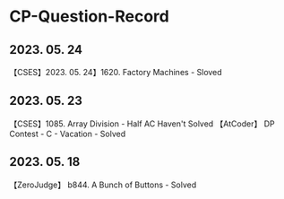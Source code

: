 # CP-Question-Record

## 2023. 05. 24

【CSES】2023. 05. 24】1620. Factory Machines - Sloved

## 2023. 05. 23

【CSES】1085. Array Division - Half AC Haven't Solved
【AtCoder】 DP Contest - C - Vacation - Solved

## 2023. 05. 18 

【ZeroJudge】 b844. A Bunch of Buttons - Solved